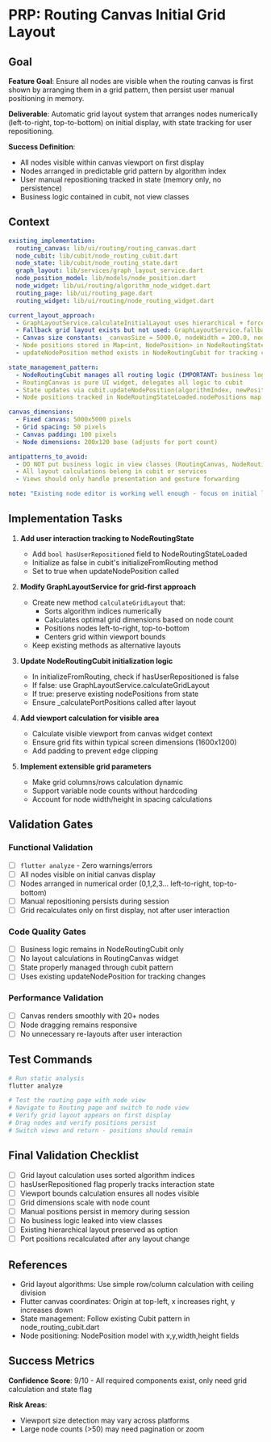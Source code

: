 # PRP: Routing Canvas Initial Grid Layout

## Goal

**Feature Goal**: Ensure all nodes are visible when the routing canvas is first shown by arranging them in a grid pattern, then persist user manual positioning in memory.

**Deliverable**: Automatic grid layout system that arranges nodes numerically (left-to-right, top-to-bottom) on initial display, with state tracking for user repositioning.

**Success Definition**: 
- All nodes visible within canvas viewport on first display
- Nodes arranged in predictable grid pattern by algorithm index
- User manual repositioning tracked in state (memory only, no persistence)
- Business logic contained in cubit, not view classes

## Context

```yaml
existing_implementation:
  routing_canvas: lib/ui/routing/routing_canvas.dart
  node_cubit: lib/cubit/node_routing_cubit.dart
  node_state: lib/cubit/node_routing_state.dart
  graph_layout: lib/services/graph_layout_service.dart
  node_position_model: lib/models/node_position.dart
  node_widget: lib/ui/routing/algorithm_node_widget.dart
  routing_page: lib/ui/routing_page.dart
  routing_widget: lib/ui/routing/node_routing_widget.dart

current_layout_approach:
  - GraphLayoutService.calculateInitialLayout uses hierarchical + force-directed
  - Fallback grid layout exists but not used: GraphLayoutService.fallbackGridLayout
  - Canvas size constants: _canvasSize = 5000.0, nodeWidth = 200.0, nodeHeight = 120.0
  - Node positions stored in Map<int, NodePosition> in NodeRoutingStateLoaded
  - updateNodePosition method exists in NodeRoutingCubit for tracking changes

state_management_pattern:
  - NodeRoutingCubit manages all routing logic (IMPORTANT: business logic stays here)
  - RoutingCanvas is pure UI widget, delegates all logic to cubit
  - State updates via cubit.updateNodePosition(algorithmIndex, newPosition)
  - Node positions tracked in NodeRoutingStateLoaded.nodePositions map

canvas_dimensions:
  - Fixed canvas: 5000x5000 pixels
  - Grid spacing: 50 pixels  
  - Canvas padding: 100 pixels
  - Node dimensions: 200x120 base (adjusts for port count)

antipatterns_to_avoid:
  - DO NOT put business logic in view classes (RoutingCanvas, NodeRoutingWidget)
  - All layout calculations belong in cubit or services
  - Views should only handle presentation and gesture forwarding

note: "Existing node editor is working well enough - focus on initial layout only"
```

## Implementation Tasks

1. **Add user interaction tracking to NodeRoutingState**
   - Add `bool hasUserRepositioned` field to NodeRoutingStateLoaded
   - Initialize as false in cubit's initializeFromRouting method
   - Set to true when updateNodePosition called

2. **Modify GraphLayoutService for grid-first approach**
   - Create new method `calculateGridLayout` that:
     - Sorts algorithm indices numerically
     - Calculates optimal grid dimensions based on node count
     - Positions nodes left-to-right, top-to-bottom
     - Centers grid within viewport bounds
   - Keep existing methods as alternative layouts

3. **Update NodeRoutingCubit initialization logic**
   - In initializeFromRouting, check if hasUserRepositioned is false
   - If false: use GraphLayoutService.calculateGridLayout
   - If true: preserve existing nodePositions from state
   - Ensure _calculatePortPositions called after layout

4. **Add viewport calculation for visible area**
   - Calculate visible viewport from canvas widget context
   - Ensure grid fits within typical screen dimensions (1600x1200)
   - Add padding to prevent edge clipping

5. **Implement extensible grid parameters**
   - Make grid columns/rows calculation dynamic
   - Support variable node counts without hardcoding
   - Account for node width/height in spacing calculations

## Validation Gates

### Functional Validation
- [ ] `flutter analyze` - Zero warnings/errors
- [ ] All nodes visible on initial canvas display
- [ ] Nodes arranged in numerical order (0,1,2,3... left-to-right, top-to-bottom)
- [ ] Manual repositioning persists during session
- [ ] Grid recalculates only on first display, not after user interaction

### Code Quality Gates  
- [ ] Business logic remains in NodeRoutingCubit only
- [ ] No layout calculations in RoutingCanvas widget
- [ ] State properly managed through cubit pattern
- [ ] Uses existing updateNodePosition for tracking changes

### Performance Validation
- [ ] Canvas renders smoothly with 20+ nodes
- [ ] Node dragging remains responsive
- [ ] No unnecessary re-layouts after user interaction

## Test Commands

```bash
# Run static analysis
flutter analyze

# Test the routing page with node view
# Navigate to Routing page and switch to node view
# Verify grid layout appears on first display
# Drag nodes and verify positions persist
# Switch views and return - positions should remain
```

## Final Validation Checklist

- [ ] Grid layout calculation uses sorted algorithm indices
- [ ] hasUserRepositioned flag properly tracks interaction state  
- [ ] Viewport bounds calculation ensures all nodes visible
- [ ] Grid dimensions scale with node count
- [ ] Manual positions persist in memory during session
- [ ] No business logic leaked into view classes
- [ ] Existing hierarchical layout preserved as option
- [ ] Port positions recalculated after any layout change

## References

- Grid layout algorithms: Use simple row/column calculation with ceiling division
- Flutter canvas coordinates: Origin at top-left, x increases right, y increases down
- State management: Follow existing Cubit pattern in node_routing_cubit.dart
- Node positioning: NodePosition model with x,y,width,height fields

## Success Metrics

**Confidence Score**: 9/10 - All required components exist, only need grid calculation and state flag

**Risk Areas**: 
- Viewport size detection may vary across platforms
- Large node counts (>50) may need pagination or zoom